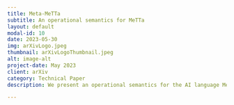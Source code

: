 ```yaml
---
title: Meta-MeTTa
subtitle: An operational semantics for MeTTa
layout: default
modal-id: 10
date: 2023-05-30
img: arXivLogo.jpeg
thumbnail: arXivLogoThumbnail.jpeg
alt: image-alt
project-date: May 2023
client: arXiv
category: Technical Paper
description: We present an operational semantics for the AI language MeTTa and a correct-by-construction translation to the rho-calculus. <a href="https://arxiv.org/abs/2305.17218">Full article.</a>

---
```


